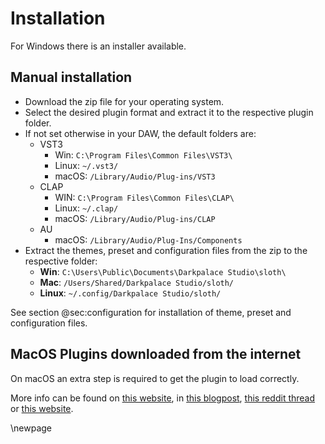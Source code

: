 # Installation

For Windows there is an installer available.

## Manual installation

- Download the zip file for your operating system.
- Select the desired plugin format and extract it to the respective plugin folder.
- If not set otherwise in your DAW, the default folders are:
    - VST3
        - Win: `C:\Program Files\Common Files\VST3\`
        - Linux: `~/.vst3/`
        - macOS: `/Library/Audio/Plug-ins/VST3`
    - CLAP
        - WIN: `C:\Program Files\Common Files\CLAP\`
        - Linux: `~/.clap/`
        - macOS: `/Library/Audio/Plug-ins/CLAP`
    - AU
        - macOS: `/Library/Audio/Plug-Ins/Components`
- Extract the themes, preset and configuration files from the zip to the respective folder:
    - **Win**: `C:\Users\Public\Documents\Darkpalace Studio\sloth\`
    - **Mac**: `/Users/Shared/Darkpalace Studio/sloth/`
    - **Linux**: `~/.config/Darkpalace Studio/sloth/`

See section @sec:configuration for installation of theme, preset and configuration files.

## MacOS Plugins downloaded from the internet

On macOS an extra step is required to get the plugin to load correctly.

More info can be found
on [this website](https://disable-gatekeeper.github.io/),
in [this blogpost](https://www.osirisguitar.com/how-to-make-unsigned-vsts-work-in-macos-catalina/),
[this reddit thread](https://www.reddit.com/r/ableton/comments/g1dn3z/fixing_plugins_for_use_in_macos_catalina/)
or [this website](https://syntheway.com/fix-au-vst-vst3-macos.htm).

\newpage
